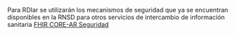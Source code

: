 Para RDIar se utilizarán los mecanismos de seguridad que ya se encuentran disponibles en la RNSD para otros servicios de intercambio de información sanitaria [FHIR CORE-AR Seguridad](https://bus.msal.gob.ar/fhir/ar/core/site/seguridad.html)